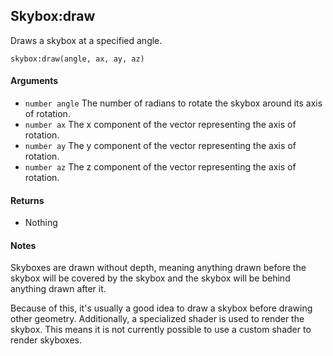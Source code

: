 Skybox:draw
---

Draws a skybox at a specified angle.

    skybox:draw(angle, ax, ay, az)

#### Arguments

- `number angle` The number of radians to rotate the skybox around its axis of rotation.
- `number ax` The x component of the vector representing the axis of rotation.
- `number ay` The y component of the vector representing the axis of rotation.
- `number az` The z component of the vector representing the axis of rotation.

#### Returns

- Nothing

#### Notes

Skyboxes are drawn without depth, meaning anything drawn before the skybox will be covered by the
skybox and the skybox will be behind anything drawn after it.

Because of this, it's usually a good idea to draw a skybox before drawing other geometry.
Additionally, a specialized shader is used to render the skybox.  This means it is not currently
possible to use a custom shader to render skyboxes.
